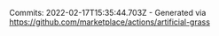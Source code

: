 Commits: 2022-02-17T15:35:44.703Z - Generated via https://github.com/marketplace/actions/artificial-grass
<br>
